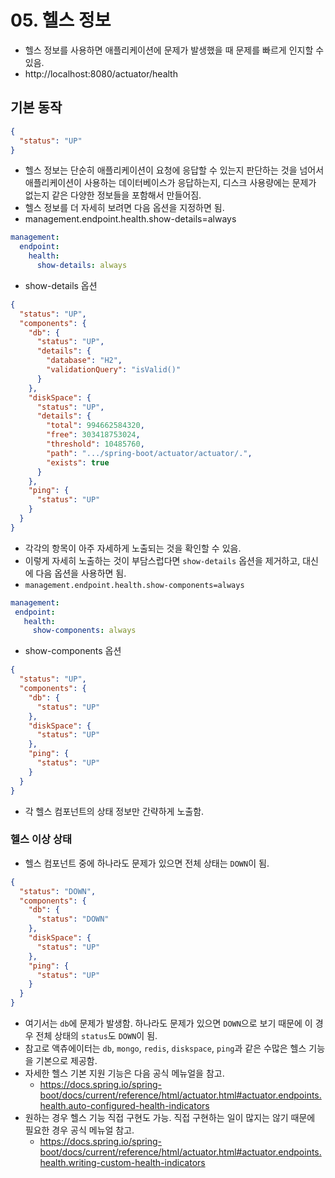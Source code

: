 # 05. 헬스 정보
- 헬스 정보를 사용하면 애플리케이션에 문제가 발생했을 때 문제를 빠르게 인지할 수 있음.
- http://localhost:8080/actuator/health

## 기본 동작
```json
{
  "status": "UP"
}
```
- 헬스 정보는 단순히 애플리케이션이 요청에 응답할 수 있는지 판단하는 것을 넘어서 애플리케이션이 사용하는 데이터베이스가 응답하는지, 디스크 사용량에는 문제가
없는지 같은 다양한 정보들을 포함해서 만들어짐.
- 헬스 정보를 더 자세히 보려면 다음 옵션을 지정하면 됨.
- management.endpoint.health.show-details=always
```yaml
management:
  endpoint:
    health:
      show-details: always
```
- show-details 옵션
```json
{
  "status": "UP",
  "components": {
    "db": {
      "status": "UP",
      "details": {
        "database": "H2",
        "validationQuery": "isValid()"
      }
    },
    "diskSpace": {
      "status": "UP",
      "details": {
        "total": 994662584320,
        "free": 303418753024,
        "threshold": 10485760,
        "path": ".../spring-boot/actuator/actuator/.",
        "exists": true
      }
    },
    "ping": {
      "status": "UP"
    }
  }
}
```
- 각각의 항목이 아주 자세하게 노출되는 것을 확인할 수 있음.
- 이렇게 자세히 노출하는 것이 부담스럽다면 `show-details` 옵션을 제거하고, 대신에 다음 옵션을 사용하면 됨.
- `management.endpoint.health.show-components=always`
```yaml
management:
 endpoint:
   health:
     show-components: always
```
- show-components 옵션
```json
{
  "status": "UP",
  "components": {
    "db": {
      "status": "UP"
    },
    "diskSpace": {
      "status": "UP"
    },
    "ping": {
      "status": "UP"
    }
  }
}
```
- 각 헬스 컴포넌트의 상태 정보만 간략하게 노출함.

### 헬스 이상 상태
- 헬스 컴포넌트 중에 하나라도 문제가 있으면 전체 상태는 `DOWN`이 됨.
```json
{
  "status": "DOWN",
  "components": {
    "db": {
      "status": "DOWN"
    },
    "diskSpace": {
      "status": "UP"
    },
    "ping": {
      "status": "UP"
    }
  }
}
```
- 여기서는 `db`에 문제가 발생함. 하나라도 문제가 있으면 `DOWN`으로 보기 때문에 이 경우 전체 상태의 `status`도 `DOWN`이 됨.
- 참고로 액츄에이터는 `db`, `mongo`, `redis`, `diskspace`, `ping`과 같은 수많은 헬스 기능을 기본으로 제공함.
- 자세한 헬스 기본 지원 기능은 다음 공식 메뉴얼을 참고.
  - https://docs.spring.io/spring-boot/docs/current/reference/html/actuator.html#actuator.endpoints.health.auto-configured-health-indicators
- 원하는 경우 헬스 기능 직접 구현도 가능. 직접 구현하는 일이 많지는 않기 때문에 필요한 경우 공식 메뉴얼 참고.
  - https://docs.spring.io/spring-boot/docs/current/reference/html/actuator.html#actuator.endpoints.health.writing-custom-health-indicators

